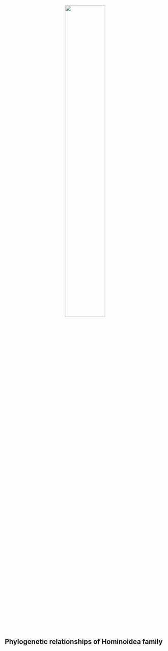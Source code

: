 <p align="center">
<img src="https://pasa.org/wp-content/uploads/2018/12/bonobo-babies-kiss-thumb.jpg" width="50%" alt="" class="center" align="middle" alt="https://pasa.org">
</center>
<p>  

## Phylogenetic relationships of Hominoidea family
